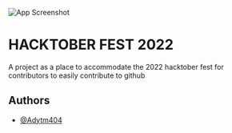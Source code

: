


![App Screenshot](https://hacktoberfestswaglist.com/img/Hfest-Logo-2-Color-Manga.png)


# HACKTOBER FEST 2022

A project as a place to accommodate the 2022 hacktober fest for contributors to easily contribute to github


## Authors

- [@Adytm404](https://www.github.com/adytm404)

